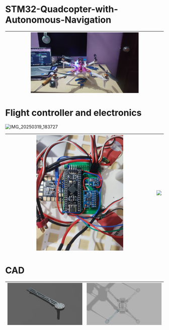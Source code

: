 # STM32-Quadcopter-with-Autonomous-Navigation


| <img src="IMAGES/IMG_20250316_21151730.jpg"  width=70%> |
| --------------------------- | 






#  Flight controller and electronics
![IMG_20250319_183727](https://github.com/user-attachments/assets/a0c4bf13-5c08-4299-92d1-13e63bad7e59)

| <img src="IMAGES/IMG_20250222_200021.jpg" width=60% > | <img src="IMAGES/IMG_20250222_185927.jpg" width=60% > |
| --------------------------- | --------------------------- |

# CAD

| <img src="IMAGES/IMG-20250222-WA0041.jpg" > | <img src="IMAGES/COMBINED v12.png" > |
| --------------------------- | --------------------------- |

